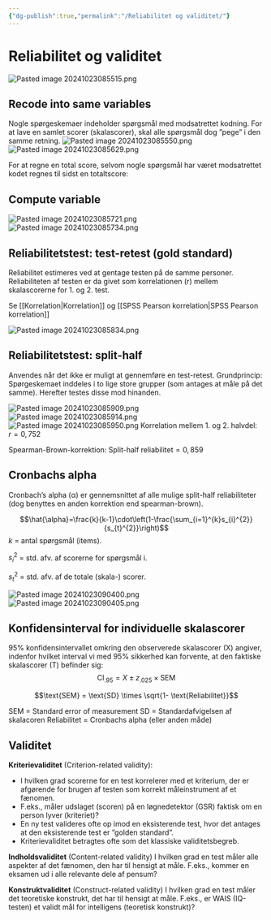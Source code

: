 ```yaml
---
{"dg-publish":true,"permalink":"/Reliabilitet og validitet/"}
---
```


# Reliabilitet og validitet
![Pasted image 20241023085515.png](/img/user/attachments/Pasted%20image%2020241023085515.png)

## Recode into same variables
Nogle spørgeskemaer indeholder spørgsmål med modsatrettet kodning.
For at lave en samlet scorer (skalascorer), skal alle spørgsmål dog ”pege” i den samme retning.
![Pasted image 20241023085550.png](/img/user/attachments/Pasted%20image%2020241023085550.png)
![Pasted image 20241023085629.png](/img/user/attachments/Pasted%20image%2020241023085629.png)

For at regne en total score, selvom nogle spørgsmål har været modsatrettet kodet regnes til sidst en totaltscore:

## Compute variable
![Pasted image 20241023085721.png](/img/user/attachments/Pasted%20image%2020241023085721.png)![Pasted image 20241023085734.png](/img/user/attachments/Pasted%20image%2020241023085734.png)

## Reliabilitetstest: test-retest (gold standard)
Reliabilitet estimeres ved at gentage testen på de samme personer.
Reliabiliteten af testen er da givet som korrelationen (r) mellem skalascorerne for 1. og 2. test. 

Se [[Korrelation\|Korrelation]] og [[SPSS Pearson korrelation\|SPSS Pearson korrelation]]

![Pasted image 20241023085834.png](/img/user/attachments/Pasted%20image%2020241023085834.png)

## Reliabilitetstest: split-half
Anvendes når det ikke er muligt at gennemføre en test-retest. 
Grundprincip: Spørgeskemaet inddeles i to lige store grupper (som antages at måle på det samme). Herefter testes disse mod hinanden.

![Pasted image 20241023085909.png](/img/user/attachments/Pasted%20image%2020241023085909.png)![Pasted image 20241023085914.png](/img/user/attachments/Pasted%20image%2020241023085914.png)![Pasted image 20241023085950.png](/img/user/attachments/Pasted%20image%2020241023085950.png)
Korrelation mellem 1. og 2. halvdel: $r=0,752$

Spearman-Brown-korrektion: $\text{Split-half reliabilitet} = 0,859$

## Cronbachs alpha
Cronbach’s alpha (α) er gennemsnittet af alle mulige split-half reliabiliteter (dog benyttes en anden korrektion end spearman-brown).

$$\hat{\alpha}=\frac{k}{k-1}\cdot\left(1-\frac{\sum_{i=1}^{k}s_{i}^{2}}{s_{t}^{2}}\right)$$
$k$ = antal spørgsmål (items).

$s_i^2$ = std. afv. af scorerne for spørgsmål i.

$s_t^2$ = std. afv. af de totale (skala-) scorer.

![Pasted image 20241023090400.png](/img/user/attachments/Pasted%20image%2020241023090400.png)![Pasted image 20241023090405.png](/img/user/attachments/Pasted%20image%2020241023090405.png)

## Konfidensinterval for individuelle skalascorer
95% konfidensintervallet omkring den observerede skalascorer (X) angiver, indenfor hvilket interval vi med 95% sikkerhed kan forvente, at den faktiske skalascorer (T) befinder sig:
$$\text{CI}_{.95}=X±z_{.025} \times \text{SEM}$$

$$\text{SEM} = \text{SD} \times \sqrt{1- \text{Reliabilitet}}$$

SEM = Standard error of measurement
SD = Standardafvigelsen af skalacoren
Reliabilitet = Cronbachs alpha (eller anden måde)

## Validitet
**Kriterievaliditet** (Criterion-related validity):
- I hvilken grad scorerne for en test korrelerer med et kriterium, der er afgørende for brugen af testen som korrekt måleinstrument af et fænomen.
- F.eks., måler udslaget (scoren) på en løgnedetektor (GSR) faktisk om en person lyver (kriteriet)?
- En ny test valideres ofte op imod en eksisterende test, hvor det antages at den eksisterende test er ”golden standard”.
- Kriterievaliditet betragtes ofte som det klassiske validitetsbegreb.

**Indholdsvaliditet** (Content-related validity)
I hvilken grad en test måler alle aspekter af det fænomen, den har til hensigt at måle.
F.eks., kommer en eksamen ud i alle relevante dele af pensum?

**Konstruktvaliditet** (Construct-related validity)
I hvilken grad en test måler det teoretiske konstrukt, det har til hensigt at måle.
F.eks., er WAIS (IQ-testen) et validt mål for intelligens (teoretisk konstrukt)?